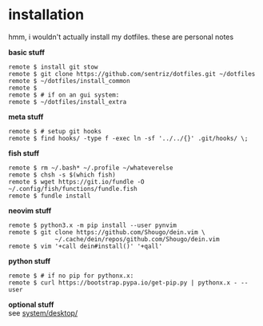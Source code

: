 # installation
hmm, i wouldn't actually install my dotfiles. these are personal notes

**basic stuff**
```shell
remote $ install git stow
remote $ git clone https://github.com/sentriz/dotfiles.git ~/dotfiles
remote $ ~/dotfiles/install_common
remote $
remote $ # if on an gui system:
remote $ ~/dotfiles/install_extra 
```

**meta stuff**
```shell
remote $ # setup git hooks
remote $ find hooks/ -type f -exec ln -sf '../../{}' .git/hooks/ \;
```

**fish stuff**
```shell
remote $ rm ~/.bash* ~/.profile ~/whateverelse
remote $ chsh -s $(which fish)
remote $ wget https://git.io/fundle -O ~/.config/fish/functions/fundle.fish
remote $ fundle install
```

**neovim stuff**
```shell
remote $ python3.x -m pip install --user pynvim
remote $ git clone https://github.com/Shougo/dein.vim \
             ~/.cache/dein/repos/github.com/Shougo/dein.vim
remote $ vim '+call dein#install()' '+qall'
```

**python stuff**
```shell
remote $ # if no pip for pythonx.x:
remote $ curl https://bootstrap.pypa.io/get-pip.py | pythonx.x - --user
```

**optional stuff**  
see [system/desktop/](https://github.com/sentriz/dotfiles/tree/wayland/system/desktop)
